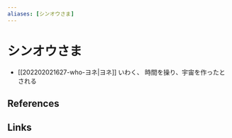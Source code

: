 ```yaml
---
aliases: [シンオウさま]
---
```

# シンオウさま

- [[202202021627-who-ヨネ|ヨネ]] いわく、 時間を操り、宇宙を作ったとされる

## References



## Links


